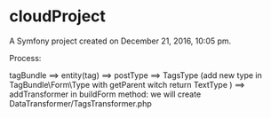 cloudProject
============

A Symfony project created on December 21, 2016, 10:05 pm.


Process:

tagBundle ==> entity(tag) ==> 
postType ==> TagsType (add new type in TagBundle\Form\Type with getParent witch return TextType )
==> addTransformer in buildForm method: we will create DataTransformer/TagsTransformer.php